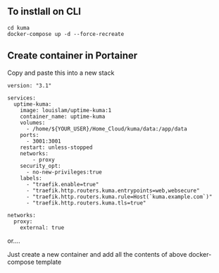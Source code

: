 ## To instlall on CLI
```
cd kuma
docker-compose up -d --force-recreate
```

## Create container in Portainer

Copy and paste this into a new stack
```
version: "3.1"

services:
  uptime-kuma:
    image: louislam/uptime-kuma:1
    container_name: uptime-kuma
    volumes:
      - /home/${YOUR_USER}/Home_Cloud/kuma/data:/app/data
    ports:
      - 3001:3001
    restart: unless-stopped
    networks:
        - proxy
    security_opt:
      - no-new-privileges:true
    labels:
      - "traefik.enable=true"
      - "traefik.http.routers.kuma.entrypoints=web,websecure"
      - "traefik.http.routers.kuma.rule=Host(`kuma.example.com`)"
      - "traefik.http.routers.kuma.tls=true"

networks:
  proxy:
    external: true

```

or....

Just create a new container and add all the contents of above docker-compose template

